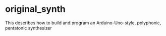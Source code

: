 # original_synth
This describes how to build and program an Arduino-Uno-style, polyphonic, pentatonic synthesizer
